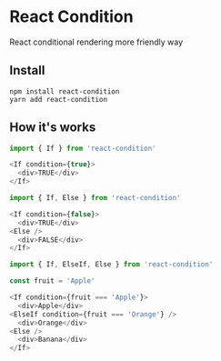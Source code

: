 # React Condition

React conditional rendering more friendly way

## Install

```
npm install react-condition
yarn add react-condition
```

## How it's works

```javascript
import { If } from 'react-condition'

<If condition={true}>
  <div>TRUE</div>
</If>
```

```javascript
import { If, Else } from 'react-condition'

<If condition={false}>
  <div>TRUE</div>
<Else />
  <div>FALSE</div>
</If>
```

```javascript
import { If, ElseIf, Else } from 'react-condition'

const fruit = 'Apple'

<If condition={fruit === 'Apple'}>
  <div>Apple</div>
<ElseIf condition={fruit === 'Orange'} />
  <div>Orange</div>
<Else />
  <div>Banana</div>
</If>
```

